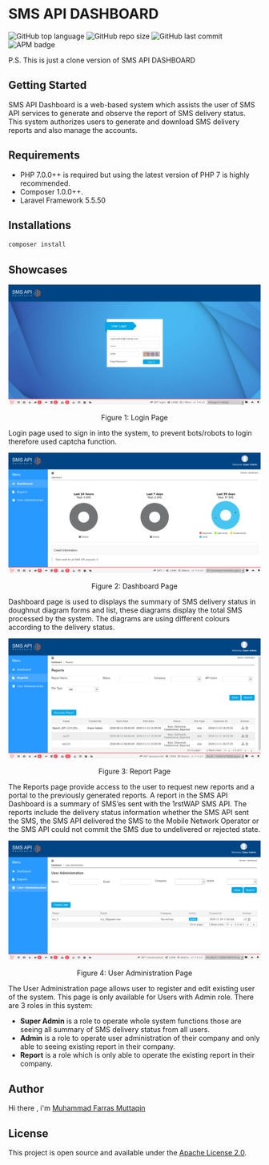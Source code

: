 # SMS API DASHBOARD

<img alt="GitHub top language" src="https://img.shields.io/github/languages/top/farrasmuttaqin/sms-api-dashboard-clone">  <img alt="GitHub repo size" src="https://img.shields.io/github/repo-size/farrasmuttaqin/sms-api-dashboard-clone">  <img alt="GitHub last commit" src="https://img.shields.io/github/last-commit/farrasmuttaqin/sms-api-dashboard-clone">  <img alt="APM badge" src="https://img.shields.io/badge/license-MIT-green">

P.S. This is just a clone version of SMS API DASHBOARD 

## Getting Started
SMS API Dashboard is a web-based system which assists the user of SMS API services to generate and observe the report of SMS delivery status. This system authorizes users to generate and download SMS delivery reports and also manage the accounts.

## Requirements
* PHP 7.0.0++ is required but using the latest version of PHP 7 is highly recommended.
* Composer 1.0.0++.
* Laravel Framework 5.5.50

## Installations
```bash
composer install
```

## Showcases

![Login Page](https://raw.githubusercontent.com/farrasmuttaqin/sms-api-dashboard-clone/Task-2-First_time_push_sms_api_dashboard/screenshoot/login.png)
<p align="center">Figure 1: Login Page</p>

Login page used to sign in into the system, to prevent bots/robots to login therefore used captcha function.

![Dashboard Page](https://raw.githubusercontent.com/farrasmuttaqin/sms-api-dashboard-clone/Task-2-First_time_push_sms_api_dashboard/screenshoot/dashboard.png)
<p align="center">Figure 2: Dashboard Page</p>

Dashboard page is used to displays the summary of SMS delivery status in doughnut diagram forms and list, these diagrams display the total SMS processed by the system. The diagrams are using different colours according to the delivery status.

![Reports Page](https://raw.githubusercontent.com/farrasmuttaqin/sms-api-dashboard-clone/Task-2-First_time_push_sms_api_dashboard/screenshoot/report.png)
<p align="center">Figure 3: Report Page</p>

The Reports page provide access to the user to request new reports and a portal to the previously generated reports. A report in the SMS API Dashboard is a summary of SMS’es sent with the 1rstWAP  SMS API. The reports include the delivery status information whether the SMS API sent the SMS, the SMS API delivered the SMS to the Mobile Network Operator or the SMS API could not commit the SMS due to undelivered or rejected state.

![User Administration Page](https://raw.githubusercontent.com/farrasmuttaqin/sms-api-dashboard-clone/Task-2-First_time_push_sms_api_dashboard/screenshoot/user_administration.png)
<p align="center">Figure 4: User Administration Page</p>

The User Administration page allows user to register and edit existing user of the system. This page is only available for Users with Admin role. There are 3 roles in this system:
- **Super Admin** is a role to operate whole system functions those are seeing all summary of SMS delivery status from all users.
- **Admin** is a role to operate user administration of their company and only able to seeing existing report in their company.
- **Report** is a role which is only able to operate the existing report in their company.

## Author
Hi there , i'm <a href="https://github.com/farrasmuttaqin/"> Muhammad Farras Muttaqin </a>

## License
This project is open source and available under the <a href="https://github.com/farrasmuttaqin/sms-api-dashboard-clone/blob/main/LICENSE">Apache License 2.0</a>.